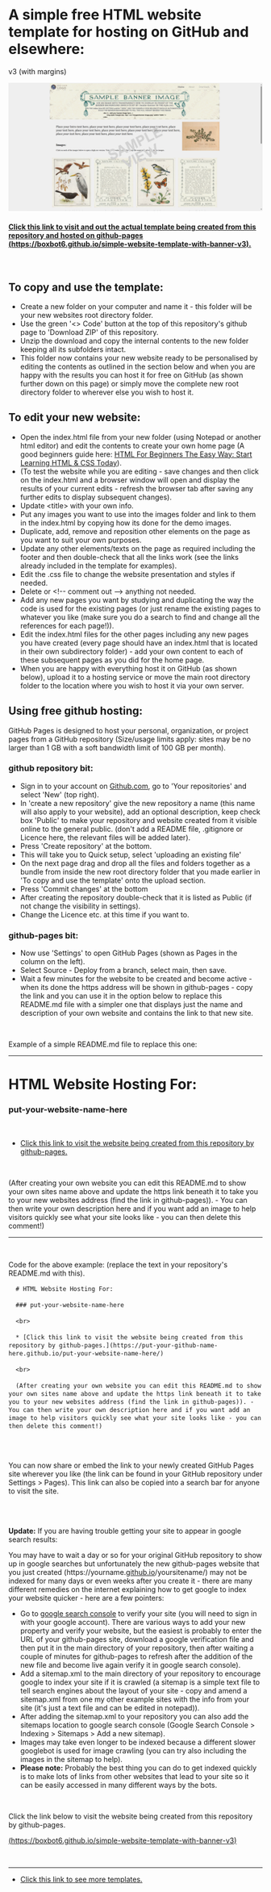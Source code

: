 # A simple free HTML website template for hosting on GitHub and elsewhere:

v3 (with margins)

![simple-website-template-with-banner-v3-sample.png](images/simple-website-template-with-banner-v3-sample.png)

#### [Click this link to visit and out the actual template being created from this repository and hosted on github-pages (https://boxbot6.github.io/simple-website-template-with-banner-v3).](https://boxbot6.github.io/simple-website-template-with-banner-v3)

<br>

## To copy and use the template:
* Create a new folder on your computer and name it - this folder will be your new websites root directory folder.
* Use the green '\<\> Code' button at the top of this repository's github page to 'Download ZIP' of this repository.
* Unzip the download and copy the internal contents to the new folder keeping all its subfolders intact.
* This folder now contains your new website ready to be personalised by editing the contents as outlined in the section below and when you are happy with the results you can host it for free on GitHub (as shown further down on this page) or simply move the complete new root directory folder to wherever else you wish to host it.

## To edit your new website:
* Open the index.html file from your new folder (using Notepad or another html editor) and edit the contents to create your own home page (A good beginners guide here: [HTML For Beginners The Easy Way: Start Learning HTML & CSS Today](https://html.com/)).
* (To test the website while you are editing - save changes and then click on the index.html and a browser window will open and display the results of your current edits - refresh the browser tab after saving any further edits to display subsequent changes).
* Update \<title\> with your own info.
* Put any images you want to use into the images folder and link to them in the index.html by copying how its done for the demo images.
* Duplicate, add, remove and reposition other elements on the page as you want to suit your own purposes.
* Update any other elements\/texts on the page as required including the footer and then double-check that all the links work (see the links already included in the template for examples).
* Edit the .css file to change the website presentation and styles if needed.
* Delete or \<\!\-\- comment out \-\-\> anything not needed.
* Add any new pages you want by studying and duplicating the way the code is used for the existing pages (or just rename the existing pages to whatever you like (make sure you do a search to find and change all the references for each page!)).
* Edit the index.html files for the other pages including any new pages you have created (every page should have an index.html that is located in their own subdirectory folder) - add your own content to each of these subsequent pages as you did for the home page.
* When you are happy with everything host it on GitHub (as shown below), upload it to a hosting service or move the main root directory folder to the location where you wish to host it via your own server.

## Using free github hosting:
GitHub Pages is designed to host your personal, organization, or project pages from a GitHub repository (Size\/usage limits apply: sites may be no larger than 1 GB with a soft bandwidth limit of 100 GB per month).

### github repository bit:
* Sign in to your account on [Github.com](https://github.com/), go to 'Your repositories' and select 'New' (top right).
* In 'create a new repository' give the new repository a name (this name will also apply to your website), add an optional description, keep check box 'Public' to make your repository and website created from it visible online to the general public. (don't add a README file, .gitignore or Licence here, the relevant files will be added later).
* Press 'Create repository' at the bottom.
* This will take you to Quick setup, select 'uploading an existing file'
* On the next page drag and drop all the files and folders together as a bundle from inside the new root directory folder that you made earlier in 'To copy and use the template' onto the upload section.
* Press 'Commit changes' at the bottom
* After creating the repository double-check that it is listed as Public (if not change the visibility in settings).
* Change the Licence etc. at this time if you want to.
### github-pages bit:
* Now use 'Settings' to open GitHub Pages (shown as Pages in the column on the left).
* Select Source - Deploy from a branch, select main, then save.
* Wait a few minutes for the website to be created and become active - when its done the https address will be shown in github-pages - copy the link and you can use it in the option below to replace this README.md file with a simpler one that displays just the name and description of your own website and contains the link to that new site.

<br>

Example of a simple README.md file to replace this one:

---

# HTML Website Hosting For:

### put-your-website-name-here

<br>

* [Click this link to visit the website being created from this repository by github-pages.](https://put-your-github-name-here.github.io/put-your-website-name-here/)

<br>

(After creating your own website you can edit this README.md to show your own sites name above and update the https link beneath it to take you to your new websites address (find the link in github-pages)). - You can then write your own description here and if you want add an image to help visitors quickly see what your site looks like - you can then delete this comment!)

---

<br>

Code for the above example: (replace the text in your repository's README.md with this).

      # HTML Website Hosting For:

      ### put-your-website-name-here

      <br>

      * [Click this link to visit the website being created from this repository by github-pages.](https://put-your-github-name-here.github.io/put-your-website-name-here/)

      <br>

      (After creating your own website you can edit this README.md to show your own sites name above and update the https link beneath it to take you to your new websites address (find the link in github-pages)). - You can then write your own description here and if you want add an image to help visitors quickly see what your site looks like - you can then delete this comment!)
      
<br>

<br>

You can now share or embed the link to your newly created GitHub Pages site wherever you like (the link can be found in your GitHub repository under Settings > Pages). This link can also be copied into a search bar for anyone to visit the site.

<br>

<br>

**Update:** If you are having trouble getting your site to appear in google search results:

You may have to wait a day or so for your original GitHub repository to show up in google searches but unfortunately the new github-pages website that you just created (https<nolink>://yourname.<ins>github.io</ins>/yoursitename/) may not be indexed for many days or even weeks after you create it - there are many different remedies on the internet explaining how to get google to index your website quicker - here are a few pointers:
* Go to [google search console](https://search.google.com/search-console/about) to verify your site (you will need to sign in with your google account). There are various ways to add your new property and verify your website, but the easiest is probably to enter the URL of your github-pages site, download a google verification file and then put it in the main directory of your repository, then after waiting a couple of minutes for github-pages to refresh after the addition of the new file and become live again verify it in google search console).
* Add a sitemap.xml to the main directory of your repository to encourage google to index your site if it is crawled (a sitemap is a simple text file to tell search engines about the layout of your site - copy and amend a sitemap.xml from one my other example sites with the info from your site (it's just a text file and can be edited in notepad)).
* After adding the sitemap.xml to your repository you can also add the sitemaps location to google search console (Google Search Console > Indexing > Sitemaps > Add a new sitemap).
* Images may take even longer to be indexed because a different slower googlebot is used for image crawling (you can try also including the images in the sitemap to help).
* **Please note:** Probably the best thing you can do to get indexed quickly is to make lots of links from other websites that lead to your site so it can be easily accessed in many different ways by the bots.

<br>

Click the link below to visit the website being created from this repository by github-pages.

[(https://boxbot6.github.io/simple-website-template-with-banner-v3)](https://boxbot6.github.io/simple-website-template-with-banner-v3)

<br>

---

* [Click this link to see more templates.](https://boxbot6.github.io/simple-website-templates/)

<br>
